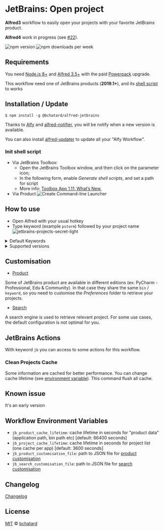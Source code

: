 # JetBrains: Open project

**Alfred3** workflow to easily open your projects with your favorite JetBrains product.

**Alfred4** work in progress (see [#22](https://github.com/bchatard/alfred-jetbrains/issues/22)).

![npm version](https://img.shields.io/npm/v/@bchatard/alfred-jetbrains.svg?style=for-the-badge)
![npm downloads per week](https://img.shields.io/npm/dm/@bchatard/alfred-jetbrains.svg?style=for-the-badge)

## Requirements

You need [Node.js 8+](https://nodejs.org) and [Alfred 3.5+](https://www.alfredapp.com) with the paid [Powerpack](https://www.alfredapp.com/powerpack/) upgrade.

This workflow need one of JetBrains products (**2019.1+**), and its [shell script](#init-shell-script) to works

## Installation / Update

```shell
$ npm install -g @bchatard/alfred-jetbrains
```

Thanks to [Alfy](https://github.com/sindresorhus/alfy) and [alfred-notifier](https://github.com/SamVerschueren/alfred-notifier), you will be notify when a new version is available.

You can also install [alfred-updater](https://github.com/SamVerschueren/alfred-updater) to update all your "Alfy Workflow".

### Init shell script

- Via JetBrains Toolbox:
  - Open the JetBrains Toolbox window, and then click on the parameter icon;
  - In the following form, enable _Generate shell scripts_, and set a path for script
  - More info: [Toolbox App 1.11: What’s New.](https://blog.jetbrains.com/blog/2018/08/23/toolbox-app-1-11-whats-new/)
- Via Product
  ![Create Command-line Launcher](./doc/img/command_line_launcher.gif)

## How to use

- Open Alfred with your usual hotkey
- Type keyword (example `pstorm`) followed by your project name
  ![jetbrains-projects-secret-light](https://raw.githubusercontent.com/bchatard/alfred-jetbrains/master/doc/img/jetbrains-projects-secret-light.png)

<details>
<summary>Default Keywords</summary>

- AppCode: `appcode`;
- CLion: `clion`;
- DataGrip: `datagrip`;
- GoLand: `goland`;
- IntelliJ Idea: `idea`;
- PhpStorm: `pstorm`;
- PyCharm: `pycharm`;
- WebStorm: `wstorm`;
- Rider: [Help wanted](https://github.com/bchatard/alfred-jetbrains/issues/5);
- RubyMine: `rubymine`;

</details>

<details>
<summary>Supported versions</summary>
I test with this products/versions:

- AppCode: 2018.3 / 2019.1;
- CLion: 2018.3 / 2019.1;
- DataGrip: 2018.3 / 2019.1;
- GoLand: 2018.3 / 2019.1;
- IntelliJ Idea: 2018.3 / 2019.1;
- PhpStorm: 2018.3 / 2019.1;
- PyCharm: 2018.3 / 2019.1;
- WebStorm: 2018.3 / 2019.1;
- RubyMine: 2018.3 / 2019.1;

For other versions:

- Very old PhpStorm (and only PhpStorm), you can use my first workflow: [PhpStorm Alfred Workflow](https://github.com/bchatard/phpstorm-alfred-workflow)
- Prior 2019, you can use my previous workflow: [JetBrains Alfred Workflow](https://github.com/bchatard/jetbrains-alfred-workflow)

</details>

## Customisation

- [Product](doc/customisation/product.md)

Some of JetBrains product are available in different editions (ex: PyCharm - Professional, Edu & Community).
In that case they share the same `bin` / `keyword`, so you need to customise the _Preferences_ folder to retrieve your projects.

- [Search](doc/customisation/search.md)

A search engine is used to retrieve relevant project. For some use cases, the default configuration is not optimal for you.

## JetBrains Actions

With keyword `jb` you can access to some actions for this workflow.

### Clean Projects Cache

Some information are cached for better performance. You can change cache lifetime (see [environment variable](#workflow-environment-variables)). This command flush all cache.

## Known issue

It's an early version

## Workflow Environment Variables

- `jb_product_cache_lifetime`: cache lifetime in seconds for "product data" (application path, bin path etc) [default: 86400 seconds]
- `jb_project_cache_lifetime`: cache lifetime in seconds for project list (one cache per app) [default: 3600 seconds]
- `jb_product_customisation_file`: path to JSON file for [product customisation](#customisation)
- `jb_search_customisation_file`: path to JSON file for [search customisation](#customisation)

## Changelog

[Changelog](https://github.com/bchatard/alfred-jetbrains/releases)

## License

[MIT](LICENSE) © [bchatard](https://github.com/bchatard)
